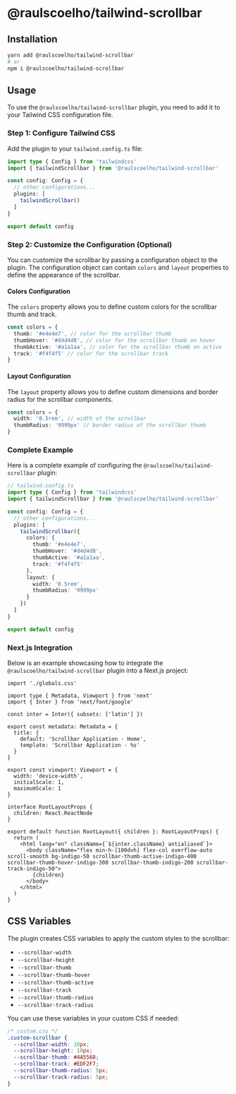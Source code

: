 # @raulscoelho/tailwind-scrollbar

## Installation

```sh
yarn add @raulscoelho/tailwind-scrollbar
# or
npm i @raulscoelho/tailwind-scrollbar
```

## Usage

To use the `@raulscoelho/tailwind-scrollbar` plugin, you need to add it to your Tailwind CSS configuration file.

### Step 1: Configure Tailwind CSS
Add the plugin to your `tailwind.config.ts` file:

```ts
import type { Config } from 'tailwindcss'
import { tailwindScrollbar } from '@raulscoelho/tailwind-scrollbar'

const config: Config = {
  // other configurations...
  plugins: [
    tailwindScrollbar()
  ]
}

export default config
```

### Step 2: Customize the Configuration (Optional)
You can customize the scrollbar by passing a configuration object to the plugin. The configuration object can contain `colors` and `layout` properties to define the appearance of the scrollbar.

#### Colors Configuration
The `colors` property allows you to define custom colors for the scrollbar thumb and track.

```ts
const colors = {
  thumb: '#e4e4e7', // color for the scrollbar thumb
  thumbHover: '#d4d4d8', // color for the scrollbar thumb on hover
  thumbActive: '#a1a1aa', // color for the scrollbar thumb on active
  track: '#f4f4f5' // color for the scrollbar track
}
```

#### Layout Configuration
The `layout` property allows you to define custom dimensions and border radius for the scrollbar components.

```ts
const colors = {
  width: '0.5rem', // width of the scrollbar
  thumbRadius: '9999px' // border radius of the scrollbar thumb
}
```

### Complete Example
Here is a complete example of configuring the `@raulscoelho/tailwind-scrollbar` plugin:

```ts
// tailwind.config.ts
import type { Config } from 'tailwindcss'
import { tailwindScrollbar } from '@raulscoelho/tailwind-scrollbar'

const config: Config = {
  // other configurations...
  plugins: [
    tailwindScrollbar({
      colors: {
        thumb: '#e4e4e7',
        thumbHover: '#d4d4d8',
        thumbActive: '#a1a1aa',
        track: '#f4f4f5'
      },
      layout: {
        width: '0.5rem',
        thumbRadius: '9999px'
      }
    })
  ]
}

export default config
```

### Next.js Integration
Below is an example showcasing how to integrate the `@raulscoelho/tailwind-scrollbar` plugin into a Next.js project:

```tsx
import './globals.css'

import type { Metadata, Viewport } from 'next'
import { Inter } from 'next/font/google'

const inter = Inter({ subsets: ['latin'] })

export const metadata: Metadata = {
  title: {
    default: 'Scrollbar Application - Home',
    template: 'Scrollbar Application - %s'
  }
}

export const viewport: Viewport = {
  width: 'device-width',
  initialScale: 1,
  maximumScale: 1
}

interface RootLayoutProps {
  children: React.ReactNode
}

export default function RootLayout({ children }: RootLayoutProps) {
  return (
    <html lang="en" className={`${inter.className} antialiased`}>
      <body className="flex min-h-[100dvh] flex-col overflow-auto scroll-smooth bg-indigo-50 scrollbar-thumb-active-indigo-400 scrollbar-thumb-hover-indigo-300 scrollbar-thumb-indigo-200 scrollbar-track-indigo-50">
        {children}
      </body>
    </html>
  )
}
```

## CSS Variables
The plugin creates CSS variables to apply the custom styles to the scrollbar:
- `--scrollbar-width`
- `--scrollbar-height`
- `--scrollbar-thumb`
- `--scrollbar-thumb-hover`
- `--scrollbar-thumb-active`
- `--scrollbar-track`
- `--scrollbar-thumb-radius`
- `--scrollbar-track-radius`


You can use these variables in your custom CSS if needed:

```css
/* custom.css */
.custom-scrollbar {
  --scrollbar-width: 10px;
  --scrollbar-height: 10px;
  --scrollbar-thumb: #4A5568;
  --scrollbar-track: #EDF2F7;
  --scrollbar-thumb-radius: 5px;
  --scrollbar-track-radius: 5px;
}
```
